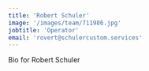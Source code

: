 ```yaml
---
title: 'Robert Schuler'
image: '/images/team/711986.jpg'
jobtitle: 'Operator'
email: 'rovert@schulercustom.services'
---
```


Bio for Robert Schuler
